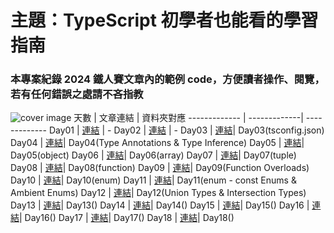 # 主題：TypeScript 初學者也能看的學習指南
### 本專案紀錄 2024 鐵人賽文章內的範例 code，方便讀者操作、閱覽，若有任何錯誤之處請不吝指教

![cover image](public//image.png)
天數 | 文章連結 | 資料夾對應
------------- | -------------| -------------
Day01 | [連結](https://ithelp.ithome.com.tw/articles/10349345) | -
Day02 | [連結](https://ithelp.ithome.com.tw/articles/10349532) | -
Day03 | [連結](https://ithelp.ithome.com.tw/articles/10349895)| Day03(tsconfig.json)
Day04 | [連結](https://ithelp.ithome.com.tw/articles/10350121)| Day04(Type Annotations  & Type Inference)
Day05 | [連結](https://ithelp.ithome.com.tw/articles/10350526)| Day05(object)
Day06 | [連結](https://ithelp.ithome.com.tw/articles/10352394)| Day06(array)
Day07 | [連結](https://ithelp.ithome.com.tw/articles/10352859)| Day07(tuple)
Day08 | [連結](https://ithelp.ithome.com.tw/articles/10353915)| Day08(function)
Day09 | [連結](https://ithelp.ithome.com.tw/articles/10354637)| Day09(Function Overloads)
Day10 | [連結](https://ithelp.ithome.com.tw/articles/10355304)| Day10(enum)
Day11 | [連結](https://ithelp.ithome.com.tw/articles/10355304)| Day11(enum - const Enums & Ambient Enums)
Day12 | [連結](https://ithelp.ithome.com.tw/articles/10356152)| Day12(Union Types & Intersection Types)
Day13 | [連結]()| Day13()
Day14 | [連結]()| Day14()
Day15 | [連結]()| Day15()
Day16 | [連結]()| Day16()
Day17 | [連結]()| Day17()
Day18 | [連結]()| Day18()
